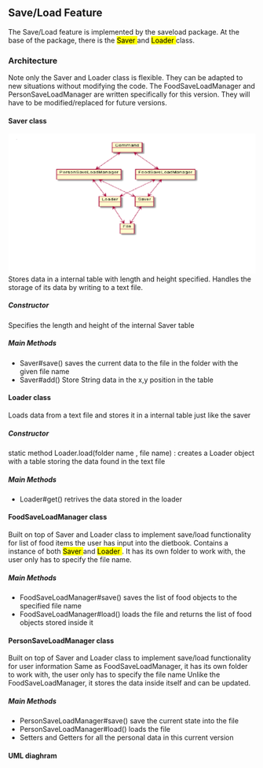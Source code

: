 ## Save/Load Feature

The Save/Load feature is implemented by the saveload package.
At the base of the package, there is the <mark> Saver </mark> 
and <mark> Loader </mark>  class.

### Architecture
Note only the Saver and Loader class is flexible. They can be adapted to new situations without modifying
the code. The FoodSaveLoadManager and PersonSaveLoadManager are written specifically for this version. They
will have to be modified/replaced for future versions.

#### Saver class
![Alt text](Architecture.png)
Stores data in a internal table with length and height specified.
Handles the storage of its data by writing to a text file.

##### Constructor
Specifies the length and height of the internal Saver table
##### Main Methods
* Saver#save() saves the current data to the file in the folder with the given file name
* Saver#add() Store String data in the x,y position in the table

#### Loader class
Loads data from a text file and stores it in a internal table just like the saver
##### Constructor
static method Loader.load(folder name , file name) : creates a Loader object with 
a table storing the data found in the text file
##### Main Methods
* Loader#get() retrives the data stored in the loader

#### FoodSaveLoadManager class
Built on top of Saver and Loader class to implement save/load functionality
for list of food items the user has input into the dietbook. Contains a instance
of both <mark> Saver </mark> and <mark> Loader </mark>. It has its own folder to work with,
the user only has to specify the file name.
##### Main Methods
* FoodSaveLoadManager#save() saves the list of food objects to the specified file name
* FoodSaveLoadManager#load() loads the file and returns the list of food objects stored inside it

#### PersonSaveLoadManager class
Built on top of Saver and Loader class to implement save/load functionality for user information
Same as FoodSaveLoadManager, it has its own folder to work with, the user only has to specify the file name
Unlike the FoodSaveLoadManager, it stores the data inside itself and can be updated.
##### Main Methods
* PersonSaveLoadManager#save() save the current state into the file
* PersonSaveLoadManager#load() loads the file 
* Setters and Getters for all the personal data in this current version

#### UML diaghram
